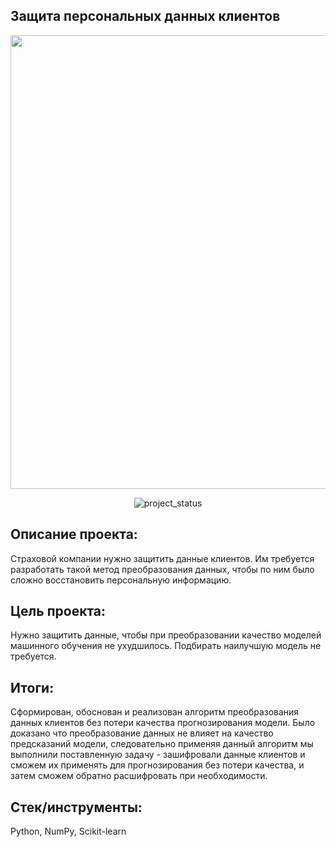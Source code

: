 ## Защита персональных данных клиентов
<p align="center">
      <img src="https://i.ibb.co/wSjDRD6/pd.jpg" width="726">
</p>

<p align="center">
   <img src="https://img.shields.io/badge/project%20status-completed-turquoise" alt="project_status">
</p>

## Описание проекта:
Cтраховой компании нужно защитить данные клиентов. Им требуется разработать такой метод преобразования данных, чтобы по ним было сложно восстановить персональную информацию.

## Цель проекта:
Нужно защитить данные, чтобы при преобразовании качество моделей машинного обучения не ухудшилось. Подбирать наилучшую модель не требуется.

## Итоги:
Сформирован, обоснован и реализован алгоритм преобразования данных клиентов без потери качества прогнозирования модели. Было доказано что преобразование данных не влияет на качество предсказаний модели, следовательно применяя данный алгоритм мы выполнили поставленную задачу - зашифровали данные клиентов и сможем их применять для прогнозирования без потери качества, и затем сможем обратно расшифровать при необходимости.

## Стек/инструменты:
Python, NumPy, Scikit-learn
